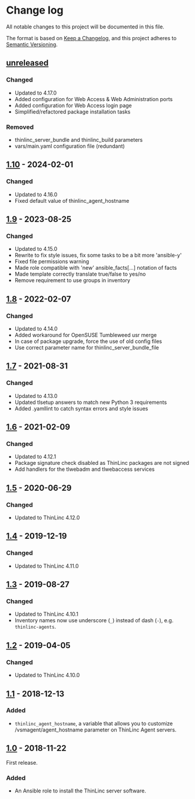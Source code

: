 # Change log

All notable changes to this project will be documented in this file.

The format is based on [Keep a Changelog](https://keepachangelog.com/en/1.0.0/),
and this project adheres to [Semantic Versioning](https://semver.org/spec/v2.0.0.html).

## [unreleased]

### Changed

 - Updated to 4.17.0
 - Added configuration for Web Access & Web Administration ports
 - Added configuration for Web Access login page
 - Simplified/refactored package installation tasks

### Removed

 - thinlinc_server_bundle and thinlinc_build parameters
 - vars/main.yaml configuration file (redundant)

## [1.10] - 2024-02-01

### Changed

 - Updated to 4.16.0
 - Fixed default value of thinlinc_agent_hostname

## [1.9] - 2023-08-25

### Changed

- Updated to 4.15.0
- Rewrite to fix style issues, fix some tasks to be a bit more 'ansible-y'
- Fixed file permissions warning
- Made role compatible with 'new' ansible_facts[...] notation of facts
- Made template correctly translate true/false to yes/no
- Remove requirement to use groups in inventory

## [1.8] - 2022-02-07

### Changed

- Updated to 4.14.0
- Added workaround for OpenSUSE Tumbleweed usr merge
- In case of package upgrade, force the use of old config files
- Use correct parameter name for thinlinc_server_bundle_file

## [1.7] - 2021-08-31

### Changed

- Updated to 4.13.0
- Updated tlsetup answers to match new Python 3 requirements
- Added .yamllint to catch syntax errors and style issues

## [1.6] - 2021-02-09

### Changed

- Updated to 4.12.1
- Package signature check disabled as ThinLinc packages are not signed
- Add handlers for the tlwebadm and tlwebaccess services

## [1.5] - 2020-06-29

### Changed

- Updated to ThinLinc 4.12.0

## [1.4] - 2019-12-19

### Changed

- Updated to ThinLinc 4.11.0

## [1.3] - 2019-08-27

### Changed

- Updated to ThinLinc 4.10.1
- Inventory names now use underscore (`_`) instead of dash (`-`),
  e.g. `thinlinc-agents`.

## [1.2] - 2019-04-05

### Changed

- Updated to ThinLinc 4.10.0

## [1.1] - 2018-12-13

### Added

- `thinlinc_agent_hostname`, a variable that allows you to customize
  /vsmagent/agent_hostname parameter on ThinLinc Agent servers.

## [1.0] - 2018-11-22

First release.

### Added

- An Ansible role to install the ThinLinc server software.

[unreleased]: https://github.com/cendio/ansible-role-thinlinc-server/compare/v1.10...HEAD
[1.10]: https://github.com/cendio/ansible-role-thinlinc-server/compare/v1.9...v1.10
[1.9]: https://github.com/cendio/ansible-role-thinlinc-server/compare/v1.8...v1.9
[1.8]: https://github.com/cendio/ansible-role-thinlinc-server/compare/v1.7...v1.8
[1.7]: https://github.com/cendio/ansible-role-thinlinc-server/compare/v1.6...v1.7
[1.6]: https://github.com/cendio/ansible-role-thinlinc-server/compare/v1.5...v1.6
[1.5]: https://github.com/cendio/ansible-role-thinlinc-server/compare/v1.4...v1.5
[1.4]: https://github.com/cendio/ansible-role-thinlinc-server/compare/v1.3...v1.4
[1.3]: https://github.com/cendio/ansible-role-thinlinc-server/compare/v1.2...v1.3
[1.2]: https://github.com/cendio/ansible-role-thinlinc-server/compare/v1.1...v1.2
[1.1]: https://github.com/cendio/ansible-role-thinlinc-server/compare/v1.0...v1.1
[1.0]: https://github.com/cendio/ansible-role-thinlinc-server/compare/...v1.0
